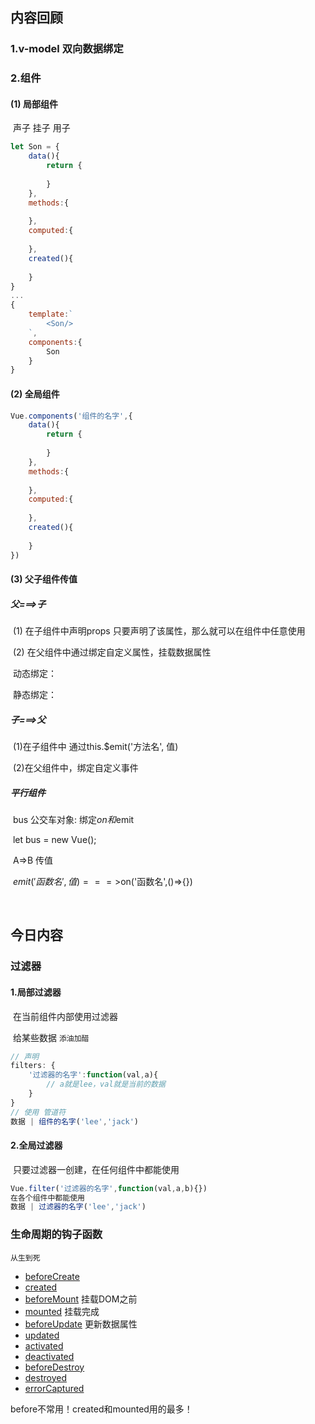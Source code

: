 ## 内容回顾

### 1.v-model 双向数据绑定

### 2.组件

#### (1) 局部组件

​		声子 挂子 用子

```javascript
let Son = {
    data(){
        return {
            
        }
    },
    methods:{
        
    },
    computed:{
        
    },
    created(){
        
    }
}
...
{
    template:`
		<Son/>
	`,
    components:{
        Son
    }
}
```



#### (2) 全局组件



```javascript
Vue.components('组件的名字',{
    data(){
        return {
            
        }
    },
    methods:{
        
    },
    computed:{
        
    },
    created(){
        
    }
})
```

#### (3) 父子组件传值

##### 		父===>子

​		(1) 在子组件中声明props 只要声明了该属性，那么就可以在组件中任意使用

​		(2) 在父组件中通过绑定自定义属性，挂载数据属性

​				动态绑定：<Son :msg = 'msg'>

​				静态绑定：<Son msg = 'steven'>

##### 		子===>父

​		(1)在子组件中 通过this.$emit('方法名', 值)

​		(2)在父组件中，绑定自定义事件

##### 		平行组件

​				bus 公交车对象: 绑定$on 和$emit

​				let bus = new Vue();

​				A=>B 传值

​				$emit('函数名',值)===>$on('函数名',()=>{})

​				

## 今日内容

### 过滤器

#### 		1.局部过滤器	

​				在当前组件内部使用过滤器

​				给某些数据 `添油加醋`

```javascript
// 声明
filters: {
    '过滤器的名字':function(val,a){
        // a就是lee，val就是当前的数据
    }
}
// 使用 管道符
数据 | 组件的名字('lee','jack')
```

#### 		2.全局过滤器

​				只要过滤器一创建，在任何组件中都能使用

```javascript
Vue.filter('过滤器的名字',function(val,a,b){})
在各个组件中都能使用
数据 | 过滤器的名字('lee','jack')
```

### 生命周期的钩子函数

`从生到死`

-   [beforeCreate](https://cn.vuejs.org/v2/api/#beforeCreate)
-   [created](https://cn.vuejs.org/v2/api/#created)
-   [beforeMount](https://cn.vuejs.org/v2/api/#beforeMount) 挂载DOM之前
-   [mounted](https://cn.vuejs.org/v2/api/#mounted) 挂载完成
-   [beforeUpdate](https://cn.vuejs.org/v2/api/#beforeUpdate) 更新数据属性
-   [updated](https://cn.vuejs.org/v2/api/#updated)
-   [activated](https://cn.vuejs.org/v2/api/#activated)
-   [deactivated](https://cn.vuejs.org/v2/api/#deactivated)
-   [beforeDestroy](https://cn.vuejs.org/v2/api/#beforeDestroy)
-   [destroyed](https://cn.vuejs.org/v2/api/#destroyed)
-   [errorCaptured](https://cn.vuejs.org/v2/api/#errorCaptured)

before不常用！created和mounted用的最多！

















